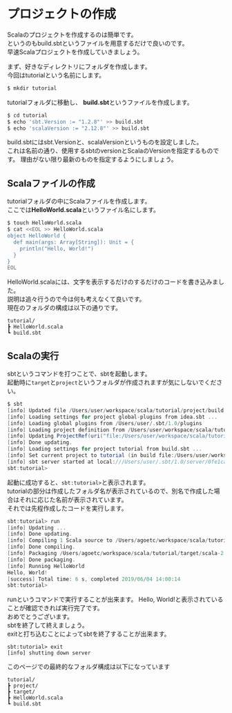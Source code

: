 # プロジェクトの作成
Scalaのプロジェクトを作成するのは簡単です。  
というのもbuild.sbtというファイルを用意するだけで良いのです。  
早速Scalaプロジェクトを作成していきましょう。

まず、好きなディレクトリにフォルダを作成します。  
今回はtutorialという名前にします。
```bash
$ mkdir tutorial
```

tutorialフォルダに移動し、
**build.sbt**というファイルを作成します。  

```bash
$ cd tutorial
$ echo 'sbt.Version := "1.2.8"' >> build.sbt
$ echo 'scalaVersion := "2.12.8"' >> build.sbt
```

build.sbtにはsbt.Versionと、scalaVersionというものを設定しました。  
これは名前の通り、使用するsbtのversionとScalaのVersionを指定するものです。
理由がない限り最新のものを指定するようにしましょう。


## Scalaファイルの作成
tutorialフォルダの中にScalaファイルを作成します。  
ここでは**HelloWorld.scala**というファイル名にします。  
```bash
$ touch HelloWorld.scala
$ cat <<EOL >> HelloWorld.scala
object HelloWorld {
  def main(args: Array[String]): Unit = {
    println("Hello, World!")
  }
}
EOL
```

HelloWorld.scalaには、文字を表示するだけのするだけのコードを書き込みました。  
説明は追々行うので今は何も考えなくて良いです。  
現在のフォルダの構成は以下の通りです。  

```
tutorial/
┣ HelloWorld.scala
┗ build.sbt
```

## Scalaの実行
sbtというコマンドを打つことで、sbtを起動します。   
起動時に`target`と`project`というフォルダが作成されますが気にしないでください。
```sbt
$ sbt
[info] Updated file /Users/user/workspace/scala/tutorial/project/build.properties: set sbt.version to 1.2.8
[info] Loading settings for project global-plugins from idea.sbt ...
[info] Loading global plugins from /Users/user/.sbt/1.0/plugins
[info] Loading project definition from /Users/user/workspace/scala/tutorial/project
[info] Updating ProjectRef(uri("file:/Users/user/workspace/scala/tutorial/project/"), "tutorial-build")...
[info] Done updating.
[info] Loading settings for project tutorial from build.sbt ...
[info] Set current project to tutorial (in build file:/Users/user/workspace/scala/tutorial/)
[info] sbt server started at local:///Users/user/.sbt/1.0/server/0fe1cafaf854ea3f542d/sock
sbt:tutorial>
```

起動に成功すると、`sbt:tutorial>`と表示されます。  
tutorialの部分は作成したフォルダ名が表示されているので、別名で作成した場合はそれに応じた名前が表示されています。  
それでは先程作成したコードを実行します。  
```sbt
sbt:tutorial> run
[info] Updating ...
[info] Done updating.
[info] Compiling 1 Scala source to /Users/agoetc/workspace/scala/tutorial/target/scala-2.12/classes ...
[info] Done compiling.
[info] Packaging /Users/agoetc/workspace/scala/tutorial/target/scala-2.12/tutorial_2.12-0.1.0-SNAPSHOT.jar ...
[info] Done packaging.
[info] Running HelloWorld
Hello, World!
[success] Total time: 6 s, completed 2019/06/04 14:00:14
sbt:tutorial> 
```
runというコマンドで実行することが出来ます。
Hello, World!と表示されていることが確認できれば実行完了です。  
おめでとうございます。  
sbtを終了して終えましょう。  
exitと打ち込むことによってsbtを終了することが出来ます。
```
sbt:tutorial> exit
[info] shutting down server
```


このページでの最終的なフォルダ構成は以下になっています
```
tutorial/
┣ project/
┣ target/
┣ HelloWorld.scala
┗ build.sbt
```
